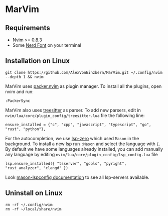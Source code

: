 # MarVim

## Requirements
- Nvim >= 0.8.3
- Some [Nerd Font](https://www.nerdfonts.com/) on your terminal

## Installation on Linux

```
git clone https://github.com/AlexVonEinzbern/MarVim.git ~/.config/nvim --depth 1 && nvim
```

MarVim uses [packer.nvim](https://github.com/wbthomason/packer.nvim) as plugin manager. To install all the plugins, open nvim and run:

```
:PackerSync
```
MarVim also uses [treesitter](https://tree-sitter.github.io/tree-sitter/) as parser. To add new parsers, edit in `nvim/lua/core/plugin_config/treesitter.lua` file the following line:

```
ensure_installed = {"c", "cpp", "javascript", "typescript", "go", "rust", "python"},
```
For the autocompletion, we use [lsp-zero](https://github.com/VonHeikemen/lsp-zero.nvim) which used `Mason` in the background. To install a new lsp run `:Mason` and select the language with `I`. By default we have some languages already installed, you can add manually any language by editing `nvim/lua/core/plugin_config/lsp_config.lua` file

```
lsp.ensure_installed({ "tsserver", "gopls", "pyright", "rust_analyzer", "clangd" })
```
Look [mason-lspconfig documentation](https://github.com/williamboman/mason-lspconfig.nvim#available-lsp-servers) to see all lsp-servers available.

## Uninstall on Linux

```
rm -rf ~/.config/nvim
rm -rf ~/local/share/nvim
```
